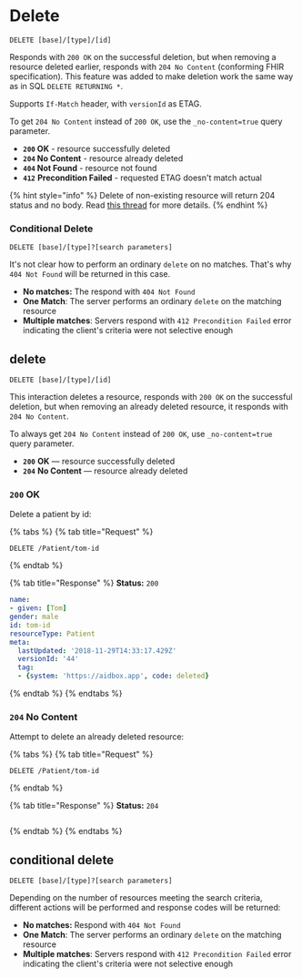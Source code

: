 # Delete

```
DELETE [base]/[type]/[id]
```

Responds with `200 OK` on the successful deletion, but when removing a resource deleted earlier, responds with `204 No Content` \(conforming FHIR specification\). This feature was added to make deletion work the same way as in SQL `DELETE RETURNING *`.

Supports `If-Match` header, with `versionId` as ETAG.

To get `204 No Content` instead of `200 OK`, use the `_no-content=true` query parameter. 

* **`200` OK** - resource successfully deleted
* **`204` No Content** - resource already deleted
* **`404` Not Found** - resource not found
* **`412`** **Precondition Failed** - requested ETAG doesn't match actual

{% hint style="info" %}
Delete of non-existing resource will return 204 status and no body. Read [this thread](https://chat.fhir.org/#narrow/stream/179177-conformance/topic/Delete.20error.20codes) for more details.
{% endhint %}



### Conditional Delete

```text
DELETE [base]/[type]?[search parameters]
```

It's not clear how to perform an ordinary `delete` on no matches. That's why `404 Not Found` will be returned in this case.

* **No matches:** The respond with `404 Not Found`
* **One Match**: The server performs an ordinary `delete` on the matching resource
* **Multiple matches**: Servers respond with `412 Precondition Failed` error indicating the client's criteria were not selective enough



## delete

```text
DELETE [base]/[type]/[id]
```

This interaction deletes a resource, responds with `200 OK` on the successful deletion, but when removing an already deleted resource, it responds with `204 No Content`. 

To always get `204 No Content` instead of `200 OK`, use `_no-content=true` query parameter.

* **`200`** **OK** — resource successfully deleted
* **`204`** **No Content** — resource already deleted

### `200` OK

Delete a patient by id:

{% tabs %}
{% tab title="Request" %}
```text
DELETE /Patient/tom-id
```
{% endtab %}

{% tab title="Response" %}
**Status:** `200`

```yaml
name:
- given: [Tom]
gender: male
id: tom-id
resourceType: Patient
meta:
  lastUpdated: '2018-11-29T14:33:17.429Z'
  versionId: '44'
  tag:
  - {system: 'https://aidbox.app', code: deleted}
```
{% endtab %}
{% endtabs %}

### `204` No Content

Attempt to delete an already deleted resource:

{% tabs %}
{% tab title="Request" %}
```text
DELETE /Patient/tom-id
```
{% endtab %}

{% tab title="Response" %}
**Status:** `204`

```text

```
{% endtab %}
{% endtabs %}

## conditional delete

```text
DELETE [base]/[type]?[search parameters]
```

Depending on the number of resources meeting the search criteria, different actions will be performed and response codes will be returned:

* **No matches:** Respond with `404 Not Found`
* **One Match**: The server performs an ordinary `delete` on the matching resource
* **Multiple matches**: Servers respond with `412 Precondition Failed` error indicating the client's criteria were not selective enough

